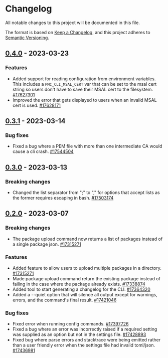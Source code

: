 # Changelog

All notable changes to this project will be documented in this file.

The format is based on [Keep a Changelog](https://keepachangelog.com/en/1.0.0/), and this project adheres to [Semantic Versioning](https://semver.org/spec/v2.0.0.html).

<!-- towncrier release notes start -->

## [0.4.0](https://msazure.visualstudio.com/One/_artifacts/feed/Compute-PMC/PyPI/pmc-cli/overview/0.4.0) - 2023-03-23


### Features

- Added support for reading configuration from environment variables. This includes a
  `PMC_CLI_MSAL_CERT` var that can be set to the msal cert string so users don't have to save their
  MSAL cert to the filesystem. [#17627301](https://msazure.visualstudio.com/One/_workitems/edit/17627301)
- Improved the error that gets displayed to users when an invalid MSAL cert is used. [#17628171](https://msazure.visualstudio.com/One/_workitems/edit/17628171)


## [0.3.1](https://msazure.visualstudio.com/One/_artifacts/feed/Compute-PMC/PyPI/pmc-cli/overview/0.3.1) - 2023-03-14


### Bug fixes

- Fixed a bug where a PEM file with more than one intermediate CA would cause a cli crash. [#17544504](https://msazure.visualstudio.com/One/_workitems/edit/17544504)


## [0.3.0](https://msazure.visualstudio.com/One/_artifacts/feed/Compute-PMC/PyPI/pmc-cli/overview/0.3.0) - 2023-03-13


### Breaking changes

- Changed the list separator from ";" to "," for options that accept lists as the former requires
  escaping in bash. [#17503174](https://msazure.visualstudio.com/One/_workitems/edit/17503174)


## [0.2.0](https://msazure.visualstudio.com/One/_artifacts/feed/Compute-PMC/PyPI/pmc-cli/overview/0.2.0) - 2023-03-07


### Breaking changes

- The package upload command now returns a list of packages instead of a single package json. [#17315271](https://msazure.visualstudio.com/One/_workitems/edit/17315271)


### Features

- Added feature to allow users to upload multiple packages in a directory. [#17315271](https://msazure.visualstudio.com/One/_workitems/edit/17315271)
- Made package upload command return the existing package instead of failing in the case where the
  package already exists. [#17338874](https://msazure.visualstudio.com/One/_workitems/edit/17338874)
- Added tool to start generating a changelog for the CLI. [#17364320](https://msazure.visualstudio.com/One/_workitems/edit/17364320)
- Added a --quiet option that will silence all output except for warnings, errors, and the command's final result. [#17421046](https://msazure.visualstudio.com/One/_workitems/edit/17421046)


### Bug fixes

- Fixed error when running config commands. [#17397726](https://msazure.visualstudio.com/One/_workitems/edit/17397726)
- Fixed a bug where an error was incorrectly raised if a required setting was supplied as an option
  but not in the settings file. [#17428893](https://msazure.visualstudio.com/One/_workitems/edit/17428893)
- Fixed bug where parse errors and stacktrace were being emitted rather than a user friendly error
  when the settings file had invalid toml/json. [#17436981](https://msazure.visualstudio.com/One/_workitems/edit/17436981)
